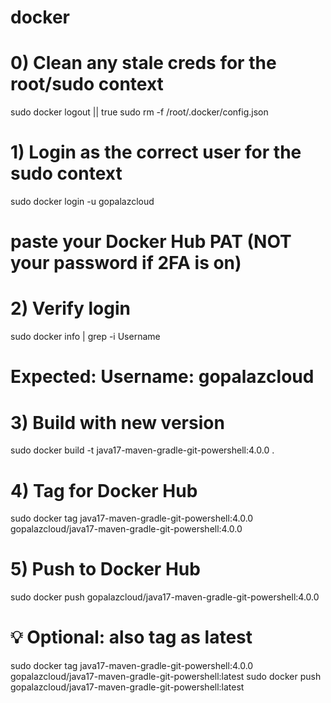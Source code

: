 # docker

# 0) Clean any stale creds for the root/sudo context
sudo docker logout || true
sudo rm -f /root/.docker/config.json

# 1) Login as the correct user for the sudo context
sudo docker login -u gopalazcloud
# paste your Docker Hub PAT (NOT your password if 2FA is on)

# 2) Verify login
sudo docker info | grep -i Username
# Expected: Username: gopalazcloud

# 3) Build with new version
sudo docker build -t java17-maven-gradle-git-powershell:4.0.0 .

# 4) Tag for Docker Hub
sudo docker tag java17-maven-gradle-git-powershell:4.0.0 gopalazcloud/java17-maven-gradle-git-powershell:4.0.0

# 5) Push to Docker Hub
sudo docker push gopalazcloud/java17-maven-gradle-git-powershell:4.0.0

# 💡 Optional: also tag as latest
sudo docker tag java17-maven-gradle-git-powershell:4.0.0 gopalazcloud/java17-maven-gradle-git-powershell:latest
sudo docker push gopalazcloud/java17-maven-gradle-git-powershell:latest
